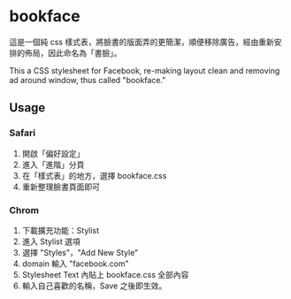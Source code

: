 # bookface
這是一個純 css 樣式表，將臉書的版面弄的更簡潔，順便移除廣告，經由重新安排的佈局，因此命名為「書臉」。

This a CSS stylesheet for Facebook, re-making layout clean and removing ad around window, thus called "bookface."

## Usage
### Safari

1. 開啟「偏好設定」
2. 進入「進階」分頁
3. 在「樣式表」的地方，選擇 bookface.css
4. 重新整理臉書頁面即可

### Chrom

1. 下載擴充功能：Stylist
2. 進入 Stylist 選項
3. 選擇 "Styles"，"Add New Style"
4. domain 輸入 "facebook.com"
5. Stylesheet Text 內貼上 bookface.css 全部內容
6. 輸入自己喜歡的名稱，Save 之後即生效。
